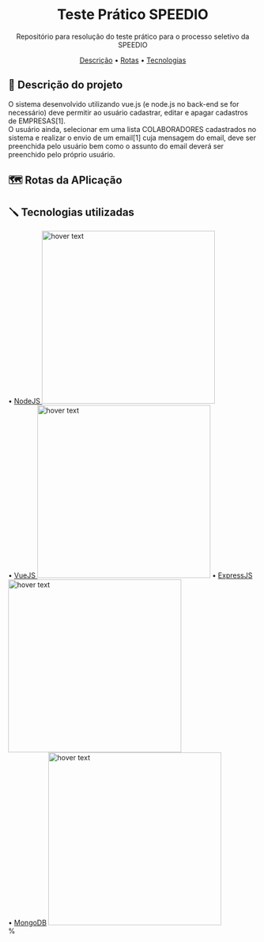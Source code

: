 <h1 align="center">Teste Prático SPEEDIO</h1>

<p align="center">Repositório para resolução do teste prático para o processo seletivo da SPEEDIO</p>

<p align="center">
    <a href="#description">Descrição</a> •
    <a href="#routes">Rotas</a> •
    <a href="#stack">Tecnologias</a>
</p>

<div id="description">
    <h2> 🎯 Descrição do projeto</h2>
    <p>O sistema desenvolvido utilizando vue.js (e node.js no back-end se for necessário) deve permitir ao usuário cadastrar, editar e apagar cadastros de EMPRESAS[1]. <br>
    O usuário ainda, selecionar em uma lista COLABORADORES cadastrados no sistema e realizar o envio de um email[1] cuja mensagem do email, deve ser preenchida pelo usuário bem como o assunto do email deverá ser preenchido pelo próprio usuário.</p>
</div>

<div id="routes">
    <h2> 🗺️ Rotas da APlicação</h2>
    
</div>

<div id="stack">
    <h2> 🪛 Tecnologias utilizadas </h2>
   • <a href="https://nodejs.org/en/">NodeJS <img src="https://nodejs.org/static/images/logos/nodejs-new-pantone-black.svg" width="350" title="hover text"></a> <br>
   • <a href="https://vuejs.org"> VueJS <img src="https://uxwing.com/wp-content/themes/uxwing/download/10-brands-and-social-media/vue-js.png" width="350" title="hover text"></a>
   • <a href="https://expressjs.com/">ExpressJS</a> <img src="https://www.pngfind.com/pngs/m/136-1363736_express-js-icon-png-transparent-png.png" width="350" title="hover text"> <br>
   • <a href="https://www.mongodb.com/">MongoDB</a> <img src="https://img.icons8.com/color/480/mongodb.png" width="350" title="hover text"> <br>
</div>%                                                                        

<h2></h2>


